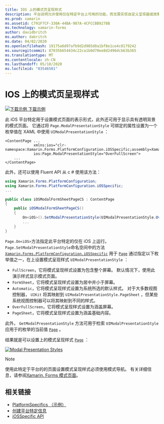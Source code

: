```yaml
---
title: IOS 上的模式页呈现样式
description: 平台说明允许使用仅在特定平台上可用的功能，而无需实现自定义呈现器或效果。 本文介绍如何使用 iOS 平台特定的来设置模式页面的表示形式。
ms.prod: xamarin
ms.assetid: C791F7CF-330A-44BA-987A-4CFCCBB9278B
ms.technology: xamarin-forms
author: davidbritch
ms.author: dabritch
ms.date: 04/02/2020
ms.openlocfilehash: 19175a6d97afb9d2d985d8a1bf8e1ce4c0179242
ms.sourcegitcommit: 87035b654434c22ca1b0d70ee8d2496dcb63b365
ms.translationtype: MT
ms.contentlocale: zh-CN
ms.lasthandoff: 05/18/2020
ms.locfileid: "83546501"
---
```

# <a name="modal-page-presentation-style-on-ios"></a>IOS 上的模式页呈现样式

[![下载示例](~/media/shared/download.png) 下载示例](https://docs.microsoft.com/samples/xamarin/xamarin-forms-samples/userinterface-platformspecifics)

此 iOS 平台特定用于设置模式页面的表示形式，此外还可用于显示具有透明背景的模式页面。 它通过将 `Page.ModalPresentationStyle` 可绑定的属性设置为一个枚举值在 XAML 中使用 `UIModalPresentationStyle` ：

```xaml
<ContentPage ...
             xmlns:ios="clr-namespace:Xamarin.Forms.PlatformConfiguration.iOSSpecific;assembly=Xamarin.Forms.Core"
             ios:Page.ModalPresentationStyle="OverFullScreen">
    ...
</ContentPage>
```

此外，还可以使用 Fluent API 从 c # 使用该方法：

```csharp
using Xamarin.Forms.PlatformConfiguration;
using Xamarin.Forms.PlatformConfiguration.iOSSpecific;
...

public class iOSModalFormSheetPageCS : ContentPage
{
    public iOSModalFormSheetPageCS()
    {
        On<iOS>().SetModalPresentationStyle(UIModalPresentationStyle.OverFullScreen);
        ...
    }
}
```

`Page.On<iOS>`方法指定此平台特定的仅在 iOS 上运行。 `Page.SetModalPresentationStyle`命名空间中的方法 [`Xamarin.Forms.PlatformConfiguration.iOSSpecific`](xref:Xamarin.Forms.PlatformConfiguration.iOSSpecific) 用于 [`Page`](xref:Xamarin.Forms.Page) 通过指定以下枚举值之一，在上设置模式呈现样式 `UIModalPresentationStyle` ：

- `FullScreen`，它将模式呈现样式设置为包含整个屏幕。 默认情况下，使用此演示样式显示模式页面。
- `FormSheet`，它将模式呈现样式设置为居中并小于屏幕。
- `Automatic`，它将模式呈现样式设置为系统所选的默认样式。 对于大多数视图控制器， `UIKit` 将其映射到 `UIModalPresentationStyle.PageSheet` ，但某些系统视图控制器可以将其映射到不同的样式。
- `OverFullScreen`，它将模式呈现样式设置为涵盖屏幕。
- `PageSheet`，它将模式呈现样式设置为涵盖基础内容。

此外， `GetModalPresentationStyle` 方法可用于检索 `UIModalPresentationStyle` 应用于的枚举的当前值 [`Page`](xref:Xamarin.Forms.Page) 。

结果就是可以设置上的模式呈现样式 [`Page`](xref:Xamarin.Forms.Page) ：

[![](page-presentation-style-images/modal-presentation-style-small.png "Modal Presentation Styles")](page-presentation-style-images/modal-presentation-style-large.png#lightbox "Modal Presentation Styles")

> [!NOTE]
> 使用此特定于平台的的页面设置模式呈现样式必须使用模式导航。 有关详细信息，请参阅[Xamarin. Forms 模式页面](~/xamarin-forms/app-fundamentals/navigation/modal.md)。

## <a name="related-links"></a>相关链接

- [PlatformSpecifics （示例）](https://docs.microsoft.com/samples/xamarin/xamarin-forms-samples/userinterface-platformspecifics)
- [创建平台特定信息](~/xamarin-forms/platform/platform-specifics/index.md#creating-platform-specifics)
- [iOSSpecific API](xref:Xamarin.Forms.PlatformConfiguration.iOSSpecific)
